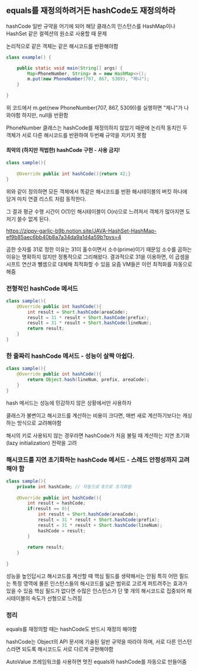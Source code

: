 ## equals를 재정의하려거든 hashCode도 재정의하라

hashCode 일반 규약을 어기에 되어 해당 클래스의 인스턴스를 HashMap이나 HashSet 같은 컬렉션의 원소로 사용할 때 문제

논리적으로 같은 객체는 같은 해시코드를 반환해야함

```java
class example() {

    public static void main(String[] args) {
        Map<PhoneNumber, String> m = new HashMap<>();
        m.put(new PhoneNumber(707, 867, 5309), "제니");    
    }
    
}
```
위 코드에서 m.get(new PhoneNumber(707, 867, 5309))를 실행하면 "제니"가 나와야함
하지만, null을 반환함

PhoneNumber 클래스는 hashCode를 재정의하지 않았기 때문에 논리적 동치인 두 객체가
서로 다른 해시코드를 반환하여 두번째 규약을 지키지 못함

#### 최악의 (하지만 적법한) hashCode 구헌 - 사용 금지!
```java
class sample(){
    
    @Override public int hashCode(){return 42;}
}
```

위와 같이 정의하면 모든 객체에서 똑같은 해시코드를 반환
해시테이블의 버킷 하나에 담겨 마치 연결 리스트 처럼 동작한다.

그 결과 평균 수행 시간이 O(1)인 해시테이블이 O(n)으로 느려져서 객체가 많아지면 도저기 쓸수 없게 된다.

https://zippy-garlic-b9b.notion.site/JAVA-HashSet-HashMap-ef9b85aec6bb40b8a7a34da9a1d4a59b?pvs=4


곱한 숫자를 31로 정한 이유는 31이 홀수이면서 소수(prime)이기 때문임
소수를 곱하는 이유는 명확하지 않지만 정통적으로 그리해왔다.
결과적으로 31을 이용하면, 이 곱셈을 시프트 연산과 뺄셈으로 대체해 최적화할 수 있음
요즘 VM들은 이런 최적화를 자동으로 해줌

### 전형적인 hashCode 메서드
```java
class sample(){
    @Override public int hashCode(){
        int result = Short.hashCode(areaCode);
        result = 31 * result + Short.hashCode(prefix);
        result = 31 * result + Short.hashCode(lineNum);
        return result;
    }
}
```

### 한 줄짜리 hashCode 메서드 - 성능이 살짝 아쉽다.
```java
class sample(){
    @Override public int hashCode(){
        return Object.hash(lineNum, prefix, areaCode);
    }
}
```
hash 메서드는 성능에 민감하지 않은 상황에서만 사용하자

클래스가 불변이고 해시코드를 계산하는 비용이 크다면, 매번 새로 계산하기보다는 캐싱하는 방식으로 교려해야함

해시의 키로 사용되지 않는 경우라면 hashCode가 처음 불릴 때 계산하는 지연 초기화(lazy initialization) 전략을 고려

### 해시코드를 지연 초기화하는 hashCode 메서드 - 스레드 안정성까지 고려해야 함
```java
class sample(){
    private int hashCode; // 자동으로 0으로 초기화됨
    
    @Override public int hashCode(){
        int result = hashCode;
        if(result == 0){
            int result = Short.hashCode(areaCode);
            result = 31 * result + Short.hashCode(prefix);
            result = 31 * result + Short.hashCode(lineNum);
            hashCode = result;
        }
        
        return result;
    }
    
}
```
성능을 높인답시고 해시코드를 계산할 때 핵심 필드를 생략해서는 안됨
특히 어떤 필드는 특정 영역에 몰른 인스턴스들의 해시코드를 넓은 범위로 고르게 퍼트려주는 효과가 있을 수 있음 
핵심 필드가 없다면 수많은 인스턴스가 단 몇 개의 해시코드로 집중되어 해시테이블의 속도가 선형으로 느려짐

### 정리
equals를 재정의할 때는 hashCode도 반드시 재정의 해야함

hashCode는 Object의 API 문서에 기술된 일반 규약을 따라야 하며, 
서로 다른 인스턴스라면 되도록 해시코드도 서로 다르게 규현해야함

AutoValue 프레임워크를 사용하면 멋진 equals와 hashCode를 자동으로 만들어줌


